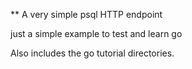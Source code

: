 ** A very simple psql HTTP endpoint

just a simple example to test and learn go


Also includes the go tutorial directories.